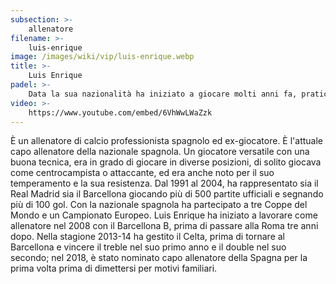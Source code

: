 ```yaml
---
subsection: >-
    allenatore
filename: >-
    luis-enrique
image: /images/wiki/vip/luis-enrique.webp
title: >-
    Luis Enrique
padel: >-
    Data la sua nazionalità ha iniziato a giocare molti anni fa, pratica infatti questo sport con lo stesso carattere sportivo di quando giocava a calcio, ed è un ottimo giocatore.
video: >-
    https://www.youtube.com/embed/6VhWwLWaZzk
---
```

È un allenatore di calcio professionista spagnolo ed ex-giocatore. È l'attuale capo allenatore della nazionale spagnola. Un giocatore versatile con una buona tecnica, era in grado di giocare in diverse posizioni, di solito giocava come centrocampista o attaccante, ed era anche noto per il suo temperamento e la sua resistenza. Dal 1991 al 2004, ha rappresentato sia il Real Madrid sia il Barcellona giocando più di 500 partite ufficiali e segnando più di 100 gol. Con la nazionale spagnola ha partecipato a tre Coppe del Mondo e un Campionato Europeo. Luis Enrique ha iniziato a lavorare come allenatore nel 2008 con il Barcellona B, prima di passare alla Roma tre anni dopo. Nella stagione 2013-14 ha gestito il Celta, prima di tornare al Barcellona e vincere il treble nel suo primo anno e il double nel suo secondo; nel 2018, è stato nominato capo allenatore della Spagna per la prima volta prima di dimettersi per motivi familiari.
